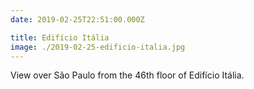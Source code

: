 ```yaml
---
date: 2019-02-25T22:51:00.000Z

title: Edifício Itália
image: ./2019-02-25-edificio-italia.jpg
---
```


View over São Paulo from the 46th floor of Edifício Itália.
